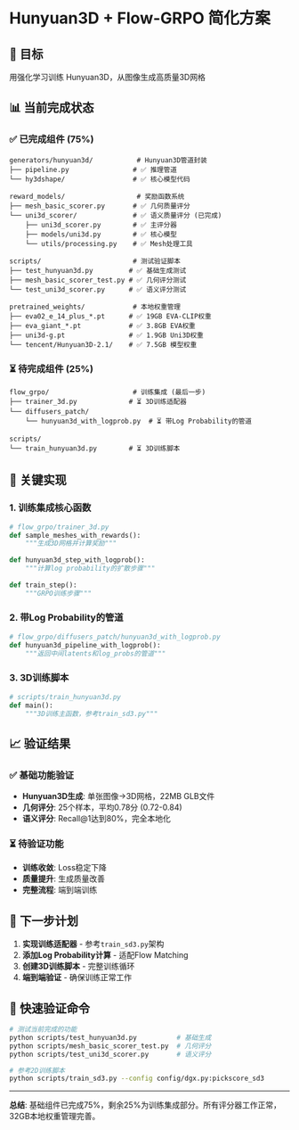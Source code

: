 # Hunyuan3D + Flow-GRPO 简化方案

## 🎯 目标
用强化学习训练 Hunyuan3D，从图像生成高质量3D网格

## 📊 当前完成状态

### ✅ 已完成组件 (75%)
```
generators/hunyuan3d/           # Hunyuan3D管道封装
├── pipeline.py                # ✅ 推理管道  
└── hy3dshape/                 # ✅ 核心模型代码

reward_models/                  # 奖励函数系统
├── mesh_basic_scorer.py       # ✅ 几何质量评分
└── uni3d_scorer/              # ✅ 语义质量评分 (已完成)
    ├── uni3d_scorer.py        # ✅ 主评分器
    ├── models/uni3d.py        # ✅ 核心模型
    └── utils/processing.py    # ✅ Mesh处理工具

scripts/                       # 测试验证脚本
├── test_hunyuan3d.py         # ✅ 基础生成测试
├── mesh_basic_scorer_test.py # ✅ 几何评分测试  
└── test_uni3d_scorer.py      # ✅ 语义评分测试

pretrained_weights/            # 本地权重管理
├── eva02_e_14_plus_*.pt      # ✅ 19GB EVA-CLIP权重
├── eva_giant_*.pt            # ✅ 3.8GB EVA权重
├── uni3d-g.pt                # ✅ 1.9GB Uni3D权重
└── tencent/Hunyuan3D-2.1/    # ✅ 7.5GB 模型权重
```

### ⏳ 待完成组件 (25%)
```
flow_grpo/                     # 训练集成 (最后一步)
├── trainer_3d.py             # ⏳ 3D训练适配器
└── diffusers_patch/
    └── hunyuan3d_with_logprob.py  # ⏳ 带Log Probability的管道

scripts/
└── train_hunyuan3d.py        # ⏳ 3D训练脚本
```

## 🚀 关键实现

### 1. 训练集成核心函数
```python
# flow_grpo/trainer_3d.py
def sample_meshes_with_rewards():
    """生成3D网格并计算奖励"""
    
def hunyuan3d_step_with_logprob():
    """计算log probability的扩散步骤"""
    
def train_step():
    """GRPO训练步骤"""
```

### 2. 带Log Probability的管道
```python
# flow_grpo/diffusers_patch/hunyuan3d_with_logprob.py
def hunyuan3d_pipeline_with_logprob():
    """返回中间latents和log_probs的管道"""
```

### 3. 3D训练脚本
```python
# scripts/train_hunyuan3d.py
def main():
    """3D训练主函数，参考train_sd3.py"""
```

## 📈 验证结果

### ✅ 基础功能验证
- **Hunyuan3D生成**: 单张图像→3D网格，22MB GLB文件
- **几何评分**: 25个样本，平均0.78分 (0.72-0.84)
- **语义评分**: Recall@1达到80%，完全本地化

### ⏳ 待验证功能
- **训练收敛**: Loss稳定下降
- **质量提升**: 生成质量改善
- **完整流程**: 端到端训练

## 🎯 下一步计划

1. **实现训练适配器** - 参考`train_sd3.py`架构
2. **添加Log Probability计算** - 适配Flow Matching
3. **创建3D训练脚本** - 完整训练循环
4. **端到端验证** - 确保训练正常工作

## 📝 快速验证命令

```bash
# 测试当前完成的功能
python scripts/test_hunyuan3d.py          # 基础生成
python scripts/mesh_basic_scorer_test.py  # 几何评分
python scripts/test_uni3d_scorer.py       # 语义评分

# 参考2D训练脚本
python scripts/train_sd3.py --config config/dgx.py:pickscore_sd3
```

---

**总结**: 基础组件已完成75%，剩余25%为训练集成部分。所有评分器工作正常，32GB本地权重管理完善。

